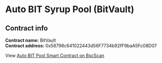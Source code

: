 # Auto BIT Syrup Pool \(BitVault\)

## Contract info

**Contract name:** BitVault  
**Contract address:** 0x58798c641022443d56F7734b92fF9baA5Fc08D07

View [Auto BIT Pool Smart Contract on BscScan](https://bscscan.com/address/0x58798c641022443d56F7734b92fF9baA5Fc08D07#code)

